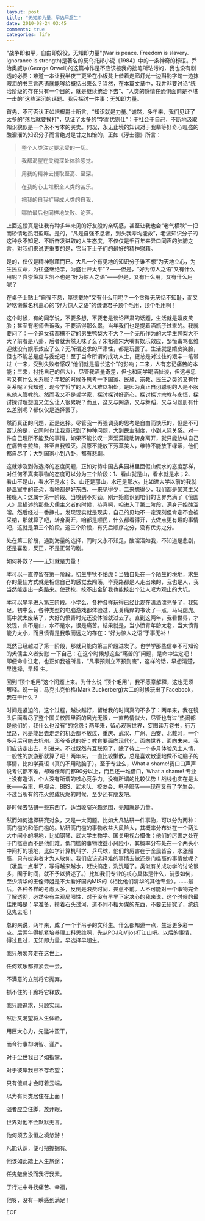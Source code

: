 ```yaml
---
layout: post
title: "无知即力量，早选早超生"
date: 2010-08-24 03:45
comments: true
categories: life
---
```


"战争即和平，自由即奴役，无知即力量"(War is peace. Freedom is slavery. Ignorance is strength)是著名的反乌托邦小说《1984》中的一条神奇的标语。乔治奥威尔(George Orwell)的这篇神作是不应该被我的拙笔所玷污的，我也没有剧透的必要：难道一本让我半夜三更坐在小板凳上借着走廊灯光一边斟酌字句一边抹眼泪的书三言两语就能够给概括出来么？当然，在本篇文章中，我并非要讨论“统治阶级的存在只有一个目的，就是继续统治下去”、“人类的感情在恐惧面前是不堪一击的”这些深沉的话题。我只探讨一件事：无知即力量。

 

首先，不可否认正如培根爵士所言，“知识就是力量。”诚然，多年来，我们见证了太多的“落后就要挨打”，见证了太多的“学而优则仕”；于社会于自己，不断地汲取知识貌似是一个永不亏本的买卖。何况，永无止境的知识对于我辈等好奇心旺盛的酸溜溜的知识分子而言绝对是甘之如饴的，正如《浮士德》所言：

 

> 整个人类注定要承受的一切。

> 我都渴望在灵魂深处体验感觉。

> 用我的精神去攫取至高、至深。

> 在我的心上堆积全人类的苦乐。

> 把我的自我扩展成人类的自我，

> 哪怕最后也同样地失败、沦落。

 

上面这段真是让我有种多年未见的好友般的亲切感，甚至让我也会“老气横秋”一把而矫情地热泪盈眶。是的，“凡是自强不息者，到头我辈均能救”，老派知识分子的这种永不知足、不断奋发进取的人生态度，不仅仅是千百年来异口同声的肺腑之言，对我们来说更重要的是，它当下士子们的最好的精神慰藉。

 

是的，仅仅是精神慰藉而已。大凡一个有见地的知识分子谁不想“为天地立心，为生民立命，为往盛继绝学，为盛世开太平”？——但是，“好为惊人之语”又有什么用呢？袁崇焕袁世凯不也是“好为惊人之语”——但是，又有什么用，又有什么用呢？

 

在桌子上贴上“自强不息，厚德载物”又有什么用呢？一个贪得无厌恬不知耻，而又好吃懒做名利薰心的“好为惊人之语”的谦谦君子顶个毛用，顶个毛用啊！

 

这个时候，有的同学说，不要多想，不要老是谈论严肃的话题，生活就是嬉皮笑脸；甚至有老师告诉我，不要活得那么累，当年我们也是提着酒瓶子过来的。我就要问了：一个追女孩都搞不定的男生鸭梨大不大？一个无所作为的大学生鸭梨大不大？前者是八卦，后者就索然无味了么？宋祖德宋大嘴有娱乐效应，邹恒甫骂张维迎就没有娱乐效应了么？无所谓追求的严肃性，都是玩罢了。生活就是嬉皮笑脸，但也不能总是虚与委蛇吧！至于当今所谓的成功人士，更总是对过往的艰辛一笔带过（一来，受到失败者感叹“他们就是擅长这个”的影响；二来，人有忘记痛苦的本能；三来，衬托自己的伟大），尽管我酒量奇差，但也和同学喝酒扯淡，但这与思考又有什么关系呢？年轻的时候多思考一下国家、民族、宗教、民生之类的又有什关系呢？我知道，现今学哲学的人大凡难以相处，是因为真正自诩聪明的人是不服从他人管教的。然而我又不是哲学家，探讨探讨好奇心，探讨探讨宗教与永恒，探讨探讨理想国又怎么让人很累呢？而且，这又与网游，又与舞蹈，又与习题册有什么差别呢？都仅仅是选择罢了。

 

然而真正的问题，正是选择。尽管我一再强调我的思考是自由而快乐的，但是不可否认的是，它同时也让我意识到了种种问题，大到民主制度，小到人际关系。对一件自己理所不能及的事情，如果不能长叹一声爱莫能助转身离开，就只能放纵自己在痛苦中煎熬，甚至自我毁灭。屈原不能放下芳草美人，维特不能放下绿蒂，他们都自尽了：大到国家小到八卦，都有悲剧。

 

这就涉及到做选择的态度问题，正如对待中国古典园林里面假山假水的态度那样，对任何不真实事物的态度可以分为三个阶段：1、看山就是山，看水就是水；2、看山不是山，看水不是水；3、山还是那山，水还是那水。比如进大学以前的我就是温室中的花朵，看啥都是好东西，一来见得少，二来想得少，我们都是某某主义接班人：这属于第一阶段。当嗅到不对劲，刚开始意识到咱们的世界充满了《俄国人》里描述的那些犬儒主义者的时候，恭喜啊，咱进入了第二阶段，满身开始酸溜溜。然后经过一番挣扎，发现现实就是现实，自己的见地不一定深刻但肯定不会被采纳，那就算了吧，转身离开，咱都是顺民，什么都看得开，去做点更有趣的事情吧，这就是第三个阶段。这三个阶段，有先后顺序之分，没有优劣之分。

 

处在第二阶段，遇到海量的选择，同时又永不知足，酸溜溜如我，不知道是悲剧，还是喜剧，反正，不是正常的剧。

 

如何补救？——无知就是力量！

 

本可以一直停留在第一阶段。初生牛犊不怕虎：当独自处在一个陌生的境地，求生存的最佳方式就是相信自己的感觉去闯荡，毕竟路都是人走出来的，我也是人，我当然能走出一条路来。使劲挖，挖不出金矿我也能挖出个让人叹为观止的大坑。

 

本可以早早进入第三阶段。小学么，各种各样玩得已经比现在潇洒漂亮多了，我知足。初中么，各种类型的电脑游戏都体验过，无关痛痒的书读了一点，马马虎虎。高中就太废柴了，大好的愤青时光还没体验就过去了。直到这两年，我看世界，才发现，山不是山，水不是水，很是痛苦。结果就是，当小愤青年龄太老，当大愤青能力太小，而且愤青是我敬而远之的存在：“好为惊人之语”于事无补！

 

既然已经越过了第一阶段，那就只能向第三阶段进发了。也学学那些信奉不可知论的犬儒主义者安慰 一下自己：在这个时候想这些“痛苦的”问题，是命中注定吧！即便命中注定，也正如我爸所言，“凡事预则立不预则废”，这样的话，早想清楚，早选择，早超 生。
  

回到“顶个毛用”这个问题上来。为什么说 “顶个毛用”，我不愿意解释，这也无须解释。说一句：马克扎克伯格(Mark Zuckerberg)大二的时候玩出了Facebook，我在干什么？

 

时间是紧迫的，这个过程，越快越好，留给我的时间真的不多了：两年来，我在镜头后面看尽了整个国关校园里面的风光无限，一直热情似火，尽管也有过“热闹都是他们的，我什么也没有”的抱怨；两年来，留心观察世界，妄图读万卷书，行万里路，凡是能出去走走的机会都不放过，重庆、武汉、广州、西安、北戴河，一个多月后可能去杭州。邓爷爷说的好：教育要面向现代化，面向世界，面向未来。我们应该走出去，引进来。不过既然有互联网了，除了待上一个多月体验风土人情，一般性的旅游那就算了吧！两年来，一直比较懒散，总是喜欢散漫地做不动脑子的事情，比如学英语（真的不用动脑子）。至于专业么，What a shame!我口口声声说考试都不难，却难保每门都90分以上，而且还一堆借口，What a shame! 专业上没有造诣，个人没有所谓的核心竞争力，没有所谓的比较优势！战线也实在是太长——系里、电视台、BBS、武术队、校友会、电子部落——现在又有了学生会。不过当所有的花火终成灰烬的时候，至少还有朋友吧。

 

是时候去钻研一些东西了。适当收窄兴趣范围，无知就是力量。

 

然而如何选择研究对象，又是一大问题。比如大凡钻研一件事物，可以分为两种：高门槛的和低门槛的。钻研高门槛的事物收益大风险大，其概率分布处在一个两头大中间小的境地，比如钢琴、武大学生物学、国关电视台摄像：他们的厉害之处在于门槛高而不是他们难。低门槛的事物收益小风险小，其概率分布处在一个两头小中间打的境地，比如学计算机科学、乒乓球，他们的厉害在于全民皆会，水涨船高，只有拔尖者才为人敬仰。我们应该选择难的事情去做还是门槛高的事情做呢？（凌晨一点半了，写得越来越水，赶快搞定，洗洗睡了。类似有关成功学的讨论很多，囿于时间，就不予以赘述了。）比如我们专业的核心具体是什么，前景如何，至少清华的王佺师姐是不太看好国内MIS的（相比他们清华的其他专业）。……最后，各种各样的考虑太多，反倒是浪费时间，畏葸不前。人不可能对一个事物完全了解透彻，必然带有主观局限性，对于没有早早下定决心的我来说，这个时候的最佳策略是：早准备，摸着石头过河，道不同不相为谋的东西，不要去研究了，统统见鬼去吧！

 

总的来说，两年来，成了一个半吊子的文科生。什么都知道一点，生活更多彩一点。后两年得抓紧培养理工科思维啊，先从POJ和Vijos打江山吧。以后的事情，得过且过，无知即力量，早选择早超生。

 

我只匆匆奔走在这世上，

任何欢乐都抓紧尝一尝，

不满意的立刻将它抛弃，

抓不住的干脆将它释放。

我只顾追求，只顾实现，

然后又渴望将人生体验，

用巨大心力，先猛冲蛮干，

而今行事却明智、谨严。

对于尘世我已了如指掌，

对于彼岸我已不存希望；

只有傻瓜才会盯着云端，

以为有同类居住在上面！

强者应立住脚，放开眼，

世界对他不会默默无言。

他何须去永恒之境悠游！

凡能认识，便可把握拥有。

他该如此踏上人生旅途；

任鬼魅出没而我行我素。

于行进中寻找痛苦、幸福，

他呀，没有一瞬感到满足！

EOF